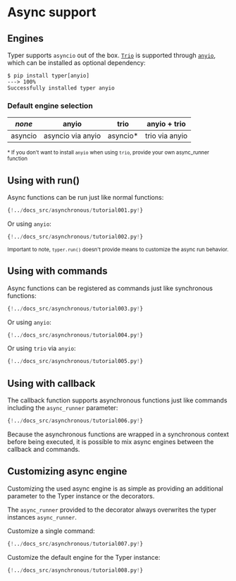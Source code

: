 # Async support

## Engines

Typer supports `asyncio` out of the box. <a href="https://github.com/python-trio/trio" class="external-link" target="_blank"><code>Trio</code></a> is supported through
<a href="https://github.com/agronholm/anyio" class="external-link" target="_blank"><code>anyio</code></a>, which can be installed as optional dependency:

<div class="termy">

```console
$ pip install typer[anyio]
---> 100%
Successfully installed typer anyio
```

</div>

### Default engine selection

*none* | anyio | trio | anyio + trio
--- | --- | --- | ---
asyncio | asyncio via anyio | asyncio* | trio via anyio

<small>* If you don't want to install `anyio` when using `trio`, provide your own async_runner function</small>

## Using with run()

Async functions can be run just like normal functions:

```Python
{!../docs_src/asynchronous/tutorial001.py!}
```

Or using `anyio`:

```Python
{!../docs_src/asynchronous/tutorial002.py!}
```

<small>Important to note, `typer.run()` doesn't provide means to customize the async run behavior.</small>

## Using with commands

Async functions can be registered as commands just like synchronous functions:

```Python
{!../docs_src/asynchronous/tutorial003.py!}
```

Or using `anyio`:

```Python
{!../docs_src/asynchronous/tutorial004.py!}
```

Or using `trio` via `anyio`:

```Python
{!../docs_src/asynchronous/tutorial005.py!}
```

## Using with callback

The callback function supports asynchronous functions just like commands including the `async_runner` parameter:

```Python
{!../docs_src/asynchronous/tutorial006.py!}
```

Because the asynchronous functions are wrapped in a synchronous context before being executed, it is possible to mix async engines between the callback and commands.

## Customizing async engine

Customizing the used async engine is as simple as providing an additional parameter to the Typer instance or the decorators.

The `async_runner` provided to the decorator always overwrites the typer instances `async_runner`.

Customize a single command:

```Python
{!../docs_src/asynchronous/tutorial007.py!}
```

Customize the default engine for the Typer instance:

```Python
{!../docs_src/asynchronous/tutorial008.py!}
```
